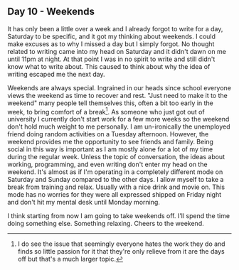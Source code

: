 ## Day 10 - Weekends

It has only been a little over a week and I already forgot to write for a day, Saturday to be specific, and it got my thinking about weekends. I could make excuses as to why I missed a day but I simply forgot. No thought related to writing came into my head on Saturday and it didn't dawn on me until 11pm at night. At that point I was in no spirit to write and still didn't know what to write about. This caused to think about why the idea of writing escaped me the next day.

Weekends are always special. Ingrained in our heads since school everyone views the weekend as time to recover and rest. "Just need to make it to the weekend" many people tell themselves this, often a bit too early in the week, to bring comfort of a break[^1]. As someone who just got out of university I currently don't start work for a few more weeks so the weekend don't hold much weight to me personally. I am un-ironically the unemployed friend doing random activities on a Tuesday afternoon. However, the weekend provides me the opportunity to see friends and family. Being social in this way is important as I am mostly alone for a lot of my time during the regular week. Unless the topic of conversation, the ideas about working, programming, and even writing don't enter my head on the weekend. It's almost as if I'm operating in a completely different mode on Saturday and Sunday compared to the other days. I allow myself to take a break from training and relax. Usually with a nice drink and movie on. This mode has no worries for they were all expressed shipped on Friday night and don't hit my mental desk until Monday morning. 

I think starting from now I am going to take weekends off. I'll spend the time doing something else. Something relaxing. Cheers to the weekend. 

[^1]: I do see the issue that seemingly everyone hates the work they do and finds so little passion for it that they're only relieve from it are the days off but that's a much larger topic.
